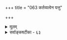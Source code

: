 +++
title = "063 कर्तव्यत्वेन यत्तु"

+++
<details><summary>मूलम्</summary>

कर्तव्यत्वेन यत्तु प्रमितिपरवशैः कल्पितं स्वेच्छया वा यच्चाकर्तव्यमेवं परिभवनपदं तत्प्रहाणग्रहौ स्तः ।  
स्वाचारद्यूतसंयत्प्रभृतिषु च तथा स्वीकृतेयं व्यवस्था नैनामीषद्वितण्डाऽप्यलमतिपतितुं साधनांशोज्झिताऽपि ॥ ६३ ॥
</details>

<details><summary>सर्वाङ्कषटीका - ६३</summary>

SISTE 

श्रीमन्त एत आचार्याः तत्काले खण्डनकारानुयायिभिः प्रवर्तितं क्रमं साक्षादेव पश्यन्तः ताम- व्यवस्थामपि शिक्षयितुं प्रयतन्ते - कर्तव्यत्वेनेत्यादिना । **प्रमितिपरवशैः** = प्रमाणाधीनैः सभ्यैः वादिप्रतिवादिभिः संप्रदायानुसारेण वा, **स्वेच्छया** = तत्कालानुरोधेन नूतनप्रक्रियया वा **कर्तव्यत्वेन** = अनुसर्तव्यत्वेन कथारंभ एव यत्तु नियमादिकं कल्पितम्, एवम् यच्च अकर्तव्यत्वेन कल्पितम्, अनयोरेव 'समयः' इति संज्ञा । **तत्प्रहाणग्रहौ** = तयोः कर्तव्यत्वेन, अकर्तव्यत्वेन चाङ्गीकृतयोः मध्ये कर्तव्यस्य प्रहाणम्, अकर्तव्यस्य ग्रहश्च **परिभवपदम्** = पराजयविषयौ स्तः भवत एव । पक्षद्वयस्यापि पराजयकारणत्वं समानमिति सूचनायैक- वचनम् । एतावदपि यदि नानुस्रियते, तर्हि तस्य सभ्यतैव गलिता स्यात् । इयं व्यवस्था जल्पकथायामेवेति मन्तव्यम्, न तु वादकथायाम् । वादे जयपराजययोः, निग्रहस्य वा निषेधात् । सर्वजनसंमतेयं व्यवस्थेति प्रदर्शयति – **स्वाचारद्यूतसंयत्प्रभृतिषु** = स्वाचाराः तत्तत्कुलाचाराः, **द्यूतानि** = पणबन्धपूर्वकक्रीडाः प्रसिद्धाः, **संयत्** = तस्करादेः निगलस्थापनादि एतादृशेष्वपि लौकिकव्यवहारेषु, 'बद्धे कीलितसंमतौ' इत्यमरः । इयं व्यवस्था **'च** = कर्तव्यत्वाकर्तव्यत्वरूपव्यवस्था च **तथा** = सर्वैरनुसर्तव्यत्वेन **स्वीकृता** = सर्वैरप्यङ्गीकृता । कुलाचाराशादौ ग्रामाद्बहिः स्थापनादि तत्काले आसीत् । एवं द्यूतादावपि व्यवस्थास्सन्ति । एवं निगळस्थापनादावपि सर्वसंमता व्यवस्थास्सन्ति । लौकिककार्येष्वप्येवं व्यवस्थाया अवश्यं पालनीयत्वे, तत्त्वनिर्णयप्रधानकथासु परं कथं व्यवस्था न स्यात् ? 

TE 

287. 

609 

[निग्रहस्थानानि ] 

सद्दोषोक्त्या कथायां परपरिभवनं स्वोक्तहान्यादिनाम्ना 

तत्त्वाबोधस्य लिङ्गं विविधमकथयन्निग्रहस्थानमाप्ताः । 

तत्राचोद्यानुयोगं द्विविधमशकनासिद्धिभेदादवोचन् 

पूर्वो जातिः परस्तु च्छलमनृतवचः स्यादकालग्रहश्च ॥64॥ 



885 

ननु भोः ! इदं सर्वं वादजल्पयोरेव, न वितण्डायाम् । 'प्रतिपक्षस्थापनाहीनो वितण्डा' इत्येव किल लक्षणम् । अस्माकं स्वपक्ष एव नास्त्यन्यत् परपक्षनिराकरणादृते । अतो भवदुक्तं नास्माकमन्वेतीति चेत्, तत्राह - नैनामित्यादि । **साधनांशोज्झितापि** = स्वपक्षसाधनरूपांशवर्जितापि वितण्डा **एनाम्** = उक्तव्यवस्थाम् **अतिपतितुम्** = उल्लंघितुम् ईषदपि **नालम्** = न समर्था । 

अयमाशयः - ' स प्रतिपक्षस्थापनाहीनो वितण्डा' इति समग्रं सूत्रम् । ' **सः** = जल्पः” इति भाष्यम् । तेन जल्पे विद्यमानानि ' प्रमाणतर्कसाधनोपालंभः, सिद्धान्ताविरुद्धः, पञ्चावयवोपन्नः, पक्षप्रतिपक्ष- परिग्रहः' इत्यादीनि विशेषणान्यत्रापि सन्त्येव । एवं सति परपक्षनिराकरणैकव्यग्रः, तदीयपक्षप्रश्नप्रसक्तौ 'वयं तु निर्गुणेऽनिर्वचनीये ब्रह्मणि भारं निक्षिप्य सुखमास्महे' इत्याद्युद्गारमात्रेण तृप्यन् स प्रामाणिकपण्डित एव न स्यादित्याशयः ॥ 

बौद्धागमानां वेदानां समं प्रामाण्यमुद्गिरन् । तदात्वे वैदिकत्वेन कथं ज्ञेयो भवेद्बुधैः ॥ 

तद्ग्रन्थं शतदूषणी च विबुधाः पश्यन्तु निर्मत्सराः मानामानविवेचनेऽतिचतुराः वेदप्रियाः पण्डिताः । विद्यारण्यमुनौ वदत्यपि हि तं श्रीशङ्करार्यैर्जितं हन्ताद्यापि न तं त्यजन्ति किल ते वैतण्डिकाग्रेसरम् ॥ ६३ ॥
</details>
